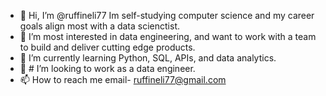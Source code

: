 - 👋 Hi, I’m @ruffineli77 Im self-studying computer science and my career goals align most with a data scienctist.
- 👀 I’m most interested in data engineering, and want to work with a team to build and deliver cutting edge products.
- 🌱 I’m currently learning Python, SQL, APIs, and data analytics.
- 💞️ # I’m looking to work as a data engineer. 
- 📫 How to reach me email- ruffineli77@gmail.com

<!---
ruffineli77/ruffineli77 is a ✨ special ✨ repository because its `README.md` (this file) appears on your GitHub profile.
You can click the Preview link to take a look at your changes.
--->
